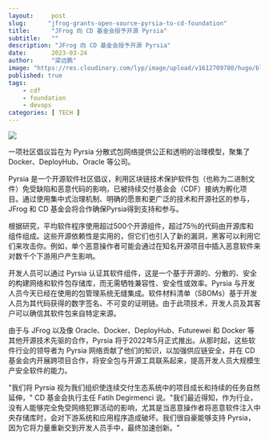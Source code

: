 ```yaml
---
layout:     post 
slug:      "jfrog-grants-open-source-pyrsia-to-cd-foundation"
title:      "JFrog 向 CD 基金会授予开源 Pyrsia"
subtitle:   ""
description: "JFrog 向 CD 基金会授予开源 Pyrsia"
date:       2023-03-24
author:     "梁远鹏"
image: "https://res.cloudinary.com/lyp/image/upload/v1612709780/hugo/blog.github.io/pexels-matt-hardy-2568001.jpg"
published: true
tags:
    - cdf 
    - foundation
    - devops
categories: [ TECH ]
---    
```


![](https://www.opensourceforu.com/wp-content/uploads/2022/10/JFROG-1-696x364.png)

一项社区倡议旨在为 Pyrsia 分散式包网络提供公正和透明的治理模型，聚集了 Docker、DeployHub、Oracle 等公司。

Pyrsia 是一个开源软件社区倡议，利用区块链技术保护软件包（也称为二进制文件）免受缺陷和恶意代码的影响，已被持续交付基金会（CDF）接纳为孵化项目。通过使用集中式治理机制、明确的愿景和更广泛的技术和开源社区的参与，JFrog 和 CD 基金会将合作确保Pyrsia得到支持和参与。

根据研究，平均软件程序使用超过500个开源组件，超过75％的代码由开源库和组件组成。这些开源依赖性是实用的，但它们也引入了新的漏洞，黑客可以利用它们来攻击你。例如，单个恶意操作者可能会通过在知名开源项目中插入恶意软件来对数千个下游用户产生影响。

开发人员可以通过 Pyrsia 认证其软件组件，这是一个基于开源的、分散的、安全的构建网络和软件包存储库，而无需牺牲兼容性、安全性或效率。Pyrsia 与开发人员今天已经在使用的包管理系统无缝集成。软件材料清单（SBOMs）基于开发人员为其代码获得的数字签名、不可变的证明链。由于此项技术，开发人员及其客户可以确信其软件包来自特定来源。

由于与 JFrog 以及像 Oracle、Docker、DeployHub、Futurewei 和 Docker 等其他开源技术先驱的合作，Pyrsia 将于2022年5月正式推出。从那时起，这些软件行业的领导者为 Pyrsia 网络贡献了他们的知识，以加强供应链安全，并在 CD 基金会内开展跨项目合作，将安全包与开源工具联系起来，提高开发人员大规模生产安全软件的能力。

"我们将 Pyrsia 视为我们组织使连续交付生态系统中的项目成长和持续的任务自然延伸，" CD 基金会执行主任 Fatih Degirmenci 说。"我们最近得知，作为行业，没有人能够完全免受网络犯罪活动的影响，尤其是当恶意操作者将恶意软件注入中央存储库时，会对下游系统和应用程序造成破坏。我们很自豪能够支持 Pyrsia，因为它将力量重新交到开发人员手中，最终加速创新。"
